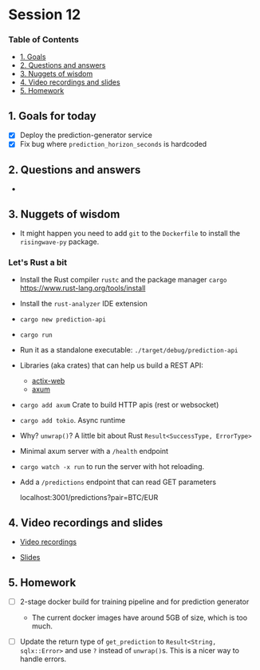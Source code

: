 # Session 12

### Table of Contents

- [1. Goals](#1-goals)
- [2. Questions and answers](#2-questions-and-answers)
- [3. Nuggets of wisdom](#3-nuggets-of-wisdom)
- [4. Video recordings and slides](#4-video-recordings-and-slides)
- [5. Homework](#5-homework)

## 1. Goals for today

- [x] Deploy the prediction-generator service
- [x] Fix bug where `prediction_horizon_seconds` is hardcoded

## 2. Questions and answers

- 

## 3. Nuggets of wisdom

- It might happen you need to add `git` to the `Dockerfile` to install the `risingwave-py` package.

### Let's Rust a bit

- Install the Rust compiler `rustc` and the package manager `cargo`
    https://www.rust-lang.org/tools/install

- Install the `rust-analyzer` IDE extension

- `cargo new prediction-api`

- `cargo run`

- Run it as a standalone executable: `./target/debug/prediction-api`

- Libraries (aka crates) that can help us build a REST API:
    - [actix-web](https://github.com/actix/actix-web)
    - [axum](https://github.com/tokio-rs/axum)

- `cargo add axum` Crate to build HTTP apis (rest or websocket)

- `cargo add tokio`. Async runtime

- Why? `unwrap()`? A little bit about Rust `Result<SuccessType, ErrorType>`

- Minimal axum server with a `/health` endpoint

- `cargo watch -x run` to run the server with hot reloading.

- Add a `/predictions` endpoint that can read GET parameters

    localhost:3001/predictions?pair=BTC/EUR

## 4. Video recordings and slides

- [Video recordings](https://www.realworldml.net/products/building-a-real-time-ml-system-together-cohort-4/categories/2157635312)

- [Slides](https://www.realworldml.net/products/building-a-real-time-ml-system-together-cohort-4/categories/2157614663/posts/2187524112)


## 5. Homework

- [ ] 2-stage docker build for training pipeline and for prediction generator
    - The current docker images have around 5GB of size, which is too much.

- [ ] Update the return type of `get_prediction` to `Result<String, sqlx::Error>` and use `?` instead of
`unwrap()`s. This is a nicer way to handle errors.
